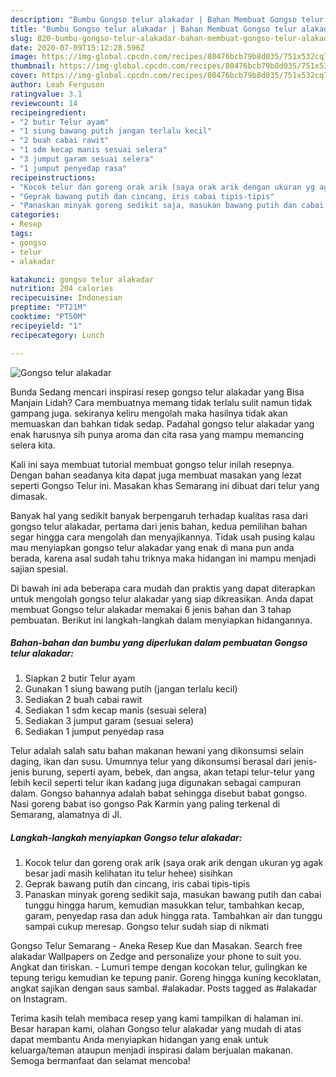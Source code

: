 ```yaml
---
description: "Bumbu Gongso telur alakadar | Bahan Membuat Gongso telur alakadar Yang Paling Enak"
title: "Bumbu Gongso telur alakadar | Bahan Membuat Gongso telur alakadar Yang Paling Enak"
slug: 820-bumbu-gongso-telur-alakadar-bahan-membuat-gongso-telur-alakadar-yang-paling-enak
date: 2020-07-09T15:12:28.596Z
image: https://img-global.cpcdn.com/recipes/80476bcb79b8d035/751x532cq70/gongso-telur-alakadar-foto-resep-utama.jpg
thumbnail: https://img-global.cpcdn.com/recipes/80476bcb79b8d035/751x532cq70/gongso-telur-alakadar-foto-resep-utama.jpg
cover: https://img-global.cpcdn.com/recipes/80476bcb79b8d035/751x532cq70/gongso-telur-alakadar-foto-resep-utama.jpg
author: Leah Ferguson
ratingvalue: 3.1
reviewcount: 14
recipeingredient:
- "2 butir Telur ayam"
- "1 siung bawang putih jangan terlalu kecil"
- "2 buah cabai rawit"
- "1 sdm kecap manis sesuai selera"
- "3 jumput garam sesuai selera"
- "1 jumput penyedap rasa"
recipeinstructions:
- "Kocok telur dan goreng orak arik (saya orak arik dengan ukuran yg agak besar jadi masih kelihatan itu telur hehee) sisihkan"
- "Geprak bawang putih dan cincang, iris cabai tipis-tipis"
- "Panaskan minyak goreng sedikit saja, masukan bawang putih dan cabai tunggu hingga harum, kemudian masukkan telur, tambahkan kecap, garam, penyedap rasa dan aduk hingga rata. Tambahkan air dan tunggu sampai cukup meresap. Gongso telur sudah siap di nikmati"
categories:
- Resep
tags:
- gongso
- telur
- alakadar

katakunci: gongso telur alakadar 
nutrition: 204 calories
recipecuisine: Indonesian
preptime: "PT21M"
cooktime: "PT50M"
recipeyield: "1"
recipecategory: Lunch

---
```



![Gongso telur alakadar](https://img-global.cpcdn.com/recipes/80476bcb79b8d035/751x532cq70/gongso-telur-alakadar-foto-resep-utama.jpg)

Bunda Sedang mencari inspirasi resep gongso telur alakadar yang Bisa Manjain Lidah? Cara membuatnya memang tidak terlalu sulit namun tidak gampang juga. sekiranya keliru mengolah maka hasilnya tidak akan memuaskan dan bahkan tidak sedap. Padahal gongso telur alakadar yang enak harusnya sih punya aroma dan cita rasa yang mampu memancing selera kita.

Kali ini saya membuat tutorial membuat gongso telur inilah resepnya. Dengan bahan seadanya kita dapat juga membuat masakan yang lezat seperti Gongso Telur ini. Masakan khas Semarang ini dibuat dari telur yang dimasak.

Banyak hal yang sedikit banyak berpengaruh terhadap kualitas rasa dari gongso telur alakadar, pertama dari jenis bahan, kedua pemilihan bahan segar hingga cara mengolah dan menyajikannya. Tidak usah pusing kalau mau menyiapkan gongso telur alakadar yang enak di mana pun anda berada, karena asal sudah tahu triknya maka hidangan ini mampu menjadi sajian spesial.


Di bawah ini ada beberapa cara mudah dan praktis yang dapat diterapkan untuk mengolah gongso telur alakadar yang siap dikreasikan. Anda dapat membuat Gongso telur alakadar memakai 6 jenis bahan dan 3 tahap pembuatan. Berikut ini langkah-langkah dalam menyiapkan hidangannya.

<!--inarticleads1-->

##### Bahan-bahan dan bumbu yang diperlukan dalam pembuatan Gongso telur alakadar:

1. Siapkan 2 butir Telur ayam
1. Gunakan 1 siung bawang putih (jangan terlalu kecil)
1. Sediakan 2 buah cabai rawit
1. Sediakan 1 sdm kecap manis (sesuai selera)
1. Sediakan 3 jumput garam (sesuai selera)
1. Sediakan 1 jumput penyedap rasa


Telur adalah salah satu bahan makanan hewani yang dikonsumsi selain daging, ikan dan susu. Umumnya telur yang dikonsumsi berasal dari jenis-jenis burung, seperti ayam, bebek, dan angsa, akan tetapi telur-telur yang lebih kecil seperti telur ikan kadang juga digunakan sebagai campuran dalam. Gongso bahannya adalah babat sehingga disebut babat gongso. Nasi goreng babat iso gongso Pak Karmin yang paling terkenal di Semarang, alamatnya di Jl. 

<!--inarticleads2-->

##### Langkah-langkah menyiapkan Gongso telur alakadar:

1. Kocok telur dan goreng orak arik (saya orak arik dengan ukuran yg agak besar jadi masih kelihatan itu telur hehee) sisihkan
1. Geprak bawang putih dan cincang, iris cabai tipis-tipis
1. Panaskan minyak goreng sedikit saja, masukan bawang putih dan cabai tunggu hingga harum, kemudian masukkan telur, tambahkan kecap, garam, penyedap rasa dan aduk hingga rata. Tambahkan air dan tunggu sampai cukup meresap. Gongso telur sudah siap di nikmati


Gongso Telur Semarang - Aneka Resep Kue dan Masakan. Search free alakadar Wallpapers on Zedge and personalize your phone to suit you. Angkat dan tiriskan. - Lumuri tempe dengan kocokan telur, gulingkan ke tepung terigu kemudian ke tepung panir. Goreng hingga kuning kecoklatan, angkat sajikan dengan saus sambal. #alakadar. Posts tagged as #alakadar on Instagram. 

Terima kasih telah membaca resep yang kami tampilkan di halaman ini. Besar harapan kami, olahan Gongso telur alakadar yang mudah di atas dapat membantu Anda menyiapkan hidangan yang enak untuk keluarga/teman ataupun menjadi inspirasi dalam berjualan makanan. Semoga bermanfaat dan selamat mencoba!
